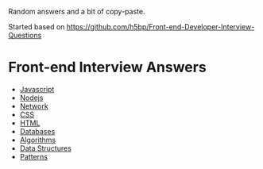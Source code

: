 Random answers and a bit of copy-paste.

Started based on https://github.com/h5bp/Front-end-Developer-Interview-Questions

# Front-end Interview Answers

* [Javascript](javascript/README.md)
* [Nodejs](nodejs/README.md)
* [Network](network/README.md)
* [CSS](css/README.md)
* [HTML](html/README.md)
* [Databases](databases/README.md)
* [Algorithms](algorithms/README.md)
* [Data Structures](data-structures/README.md)
* [Patterns](patterns/README.md)

